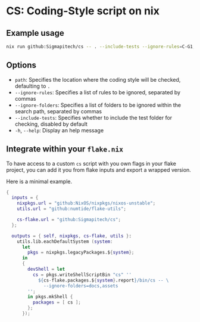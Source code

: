 # CS: Coding-Style script on nix

## Example usage

```sh
nix run github:Sigmapitech/cs -- . --include-tests --ignore-rules=C-G1,C-O3
```

## Options

- `path`: Specifies the location where the coding style will be checked, defaulting to `.`
- `--ignore-rules`: Specifies a list of rules to be ignored, separated by commas
- `--ignore-folders`: Specifies a list of folders to be ignored within the search path, separated by commas
- `--include-tests`: Specifies whether to include the test folder for checking, disabled by default
- `-h`, `--help`: Display an help message

## Integrate within your `flake.nix`

To have access to a custom `cs` script with you own flags in your flake project,
you can add it you from flake inputs and export a wrapped version.

Here is a minimal example.

```nix
{
  inputs = {
    nixpkgs.url = "github:NixOS/nixpkgs/nixos-unstable";
    utils.url = "github:numtide/flake-utils";

    cs-flake.url = "github:Sigmapitech/cs";
  };

  outputs = { self, nixpkgs, cs-flake, utils }:
    utils.lib.eachDefaultSystem (system:
      let
        pkgs = nixpkgs.legacyPackages.${system};
      in
      {
        devShell = let
          cs = pkgs.writeShellScriptBin "cs" ''
            ${cs-flake.packages.${system}.report}/bin/cs -- \
              --ignore-folders=docs,assets
        '';
        in pkgs.mkShell {
          packages = [ cs ];
        };
      });
```

